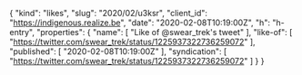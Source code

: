 {
  "kind": "likes",
  "slug": "2020/02/u3ksr",
  "client_id": "https://indigenous.realize.be",
  "date": "2020-02-08T10:19:00Z",
  "h": "h-entry",
  "properties": {
    "name": [
      "Like of @swear_trek's tweet"
    ],
    "like-of": [
      "https://twitter.com/swear_trek/status/1225937322736259072"
    ],
    "published": [
      "2020-02-08T10:19:00Z"
    ],
    "syndication": [
      "https://twitter.com/swear_trek/status/1225937322736259072"
    ]
  }
}
